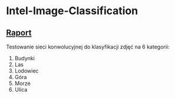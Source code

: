 # Intel-Image-Classification


## [**Raport**](https://github.com/ArminD93/Intel-Image-Classification/blob/dev/Intel_Image_Classification.ipynb)

Testowanie sieci konwolucyjnej do klasyfikacji zdjęć na 6 kategorii:
  1. Budynki
  2. Las
  3. Lodowiec
  4. Góra
  5. Morze
  6. Ulica

